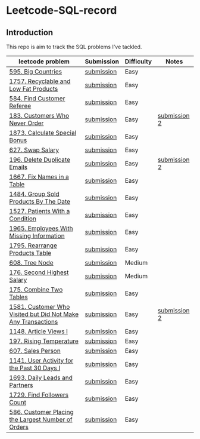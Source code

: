 # Leetcode-SQL-record

## Introduction
This repo is aim to track the SQL problems I've tackled.

|leetcode problem|Submission|Difficulty|Notes|
|---|---|---|---
|[595. Big Countries](https://leetcode.cn/problems/big-countries/)|[submission](https://leetcode.cn/submissions/detail/398108728/)|Easy|
|[1757. Recyclable and Low Fat Products](https://leetcode.cn/problems/recyclable-and-low-fat-products/)|[submission](https://leetcode.cn/submissions/detail/398109785/)|Easy||
|[584. Find Customer Referee](https://leetcode.cn/problems/find-customer-referee/)|[submission](https://leetcode.cn/submissions/detail/398110392/)|Easy||
|[183. Customers Who Never Order](https://leetcode.cn/problems/customers-who-never-order/)|[submission](https://leetcode.cn/submissions/detail/398122746/)|Easy|[submission 2](https://leetcode.cn/submissions/detail/398122202/)|
|[1873. Calculate Special Bonus](https://leetcode.cn/problems/calculate-special-bonus/)|[submission](https://leetcode.cn/submissions/detail/398128132/)|Easy||
|[627. Swap Salary](https://leetcode.cn/problems/swap-salary/)|[submission](https://leetcode.cn/submissions/detail/398129117/)|Easy||
|[196. Delete Duplicate Emails](https://leetcode.cn/problems/delete-duplicate-emails/)|[submission](https://leetcode.cn/submissions/detail/398133369/)|Easy|[submission 2](https://leetcode.cn/submissions/detail/398132845/)|
|[1667. Fix Names in a Table](https://leetcode.cn/problems/fix-names-in-a-table/)|[submission](https://leetcode.cn/submissions/detail/400961993/)|Easy||
|[1484. Group Sold Products By The Date](https://leetcode.cn/problems/group-sold-products-by-the-date/)|[submission](https://leetcode.cn/submissions/detail/400965492/)|Easy||
|[1527. Patients With a Condition](https://leetcode.cn/problems/patients-with-a-condition/)|[submission](https://leetcode.cn/submissions/detail/400967453/)|Easy||
|[1965. Employees With Missing Information](https://leetcode.cn/problems/employees-with-missing-information/)|[submission](https://leetcode.cn/submissions/detail/401245889/)|Easy||
|[1795. Rearrange Products Table](https://leetcode.cn/problems/rearrange-products-table/)|[submission](https://leetcode.cn/submissions/detail/401250874/)|Easy||
|[608. Tree Node](https://leetcode.cn/problems/tree-node/)|[submission](https://leetcode.cn/submissions/detail/401260518/)|Medium||
|[176. Second Highest Salary](https://leetcode.cn/problems/second-highest-salary/)|[submission](https://leetcode.cn/submissions/detail/402145426/)|Medium||
|[175. Combine Two Tables](https://leetcode.cn/problems/combine-two-tables/)|[submission](https://leetcode.cn/submissions/detail/402150282/)|Easy||
|[1581. Customer Who Visited but Did Not Make Any Transactions](https://leetcode.cn/problems/customer-who-visited-but-did-not-make-any-transactions/)|[submission](https://leetcode.cn/submissions/detail/402151201/)|Easy|[submission 2](https://leetcode.cn/submissions/detail/402152320/)|
|[1148. Article Views I](https://leetcode.cn/problems/article-views-i/)|[submission](https://leetcode.cn/submissions/detail/402775636/)|Easy||
|[197. Rising Temperature](https://leetcode.cn/problems/rising-temperature/)|[submission](https://leetcode.cn/submissions/detail/402781096/)|Easy||
|[607. Sales Person](https://leetcode.cn/problems/sales-person/)|[submission](https://leetcode.cn/submissions/detail/402784589/)|Easy||
|[1141. User Activity for the Past 30 Days I](https://leetcode.cn/problems/user-activity-for-the-past-30-days-i/)|[submission](https://leetcode.cn/submissions/detail/403448723/)|Easy||
|[1693. Daily Leads and Partners](https://leetcode.cn/problems/daily-leads-and-partners/)|[submission](https://leetcode.cn/submissions/detail/403448848/)|Easy||
|[1729. Find Followers Count](https://leetcode.cn/problems/find-followers-count/)|[submission](https://leetcode.cn/submissions/detail/403448950/)|Easy||
|[586. Customer Placing the Largest Number of Orders](https://leetcode.cn/problems/customer-placing-the-largest-number-of-orders/)|[submission](https://leetcode.cn/submissions/detail/405947881/)|Easy||
